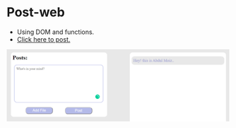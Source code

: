 # Post-web
- Using DOM and functions.
- [Click here to post.](https://sheikhabdulmoiz.github.io/Post-web/)

 ![Web Image](https://github.com/sheikhabdulmoiz/Post-web/blob/master/images/post%20web.png)
